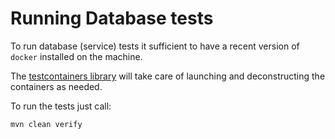 # Running Database tests

To run database (service) tests it sufficient to have a recent version of `docker` installed on the machine.

The [testcontainers library](https://www.testcontainers.org/) will take care of launching and deconstructing the containers
as needed. 

To run the tests just call:
```
mvn clean verify
```
